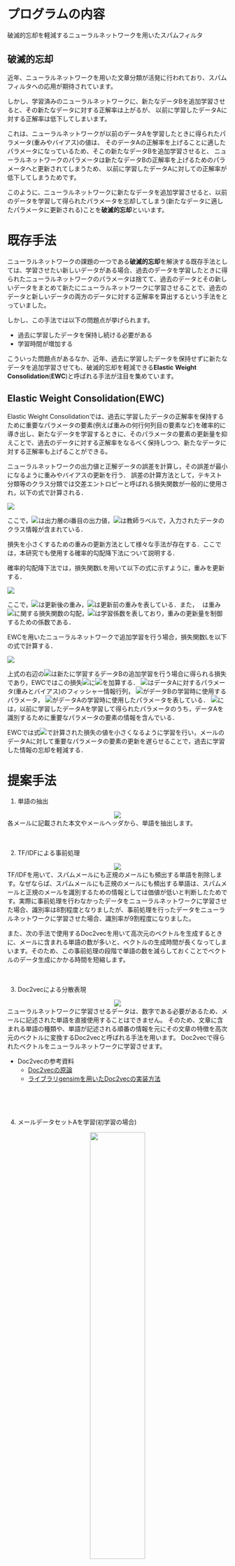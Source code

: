 # プログラムの内容
破滅的忘却を軽減するニューラルネットワークを用いたスパムフィルタ

## 破滅的忘却
近年、ニューラルネットワークを用いた文章分類が活発に行われており、スパムフィルタへの応用が期待されています。 

しかし、学習済みのニューラルネットワークに、新たなデータBを追加学習させると、その新たなデータに対する正解率は上がるが、
以前に学習したデータAに対する正解率は低下してしまいます。 

これは、ニューラルネットワークが以前のデータAを学習したときに得られたパラメータ(重みやバイアス)の値は、
そのデータAの正解率を上げることに適したパラメータになっているため、そこの新たなデータBを追加学習させると、
ニューラルネットワークのパラメータは新たなデータBの正解率を上げるためのパラメータへと更新されてしまうため、
以前に学習したデータAに対しての正解率が低下してしまうためです。 

このように、ニューラルネットワークに新たなデータを追加学習させると、以前のデータを学習して得られたパラメータを忘却してしまう(新たなデータに適したパラメータに更新される)ことを**破滅的忘却**といいます。

# 既存手法
ニューラルネットワークの課題の一つである**破滅的忘却**を解決する既存手法としては、学習させたい新しいデータがある場合、過去のデータを学習したときに得られたニューラルネットワークのパラメータは捨てて、過去のデータとその新しいデータをまとめて新たにニューラルネットワークに学習させることで、過去のデータと新しいデータの両方のデータに対する正解率を算出するという手法をとっていました。

しかし、この手法では以下の問題点が挙げられます。
- 過去に学習したデータを保持し続ける必要がある
- 学習時間が増加する

こういった問題点があるなか、近年、過去に学習したデータを保持せずに新たなデータを追加学習させても、破滅的忘却を軽減できる**Elastic** **Weight** **Consolidation**(**EWC**)と呼ばれる手法が注目を集めています。

## Elastic Weight Consolidation(EWC)
Elastic Weight Consolidationでは、過去に学習したデータの正解率を保持するために重要なパラメータの要素(例えば重みの何行何列目の要素など)を確率的に導き出し、新たなデータを学習するときに、そのパラメータの要素の更新量を抑えことで、過去のデータに対する正解率をなるべく保持しつつ、新たなデータに対する正解率も上げることができる。

ニューラルネットワークの出力値と正解データの誤差を計算し，その誤差が最小になるように重みやバイアスの更新を行う．
誤差の計算方法として，テキスト分類等のクラス分類では交差エントロピーと呼ばれる損失関数が一般的に使用され，以下の式で計算される．

<img src="https://latex.codecogs.com/gif.latex?L=-\sum_{i=1}^{n}t_i\log&space;y_i"/>

ここで，<img src="https://latex.codecogs.com/gif.latex?y_i">は出力層のi番目の出力値，<img src="https://latex.codecogs.com/gif.latex?t_i">は教師ラベルで，入力されたデータのクラス情報が含まれている．

損失を小さくするための重みの更新方法として様々な手法が存在する．ここでは，本研究でも使用する確率的勾配降下法について説明する．

確率的勾配降下法では，損失関数Lを用いて以下の式に示すように，重みを更新する．

<img src="https://latex.codecogs.com/gif.latex?W^{'}&space;\leftarrow&space;W-\eta&space;\frac{\partial&space;L}{\partial&space;W}">

ここで，<img src="https://latex.codecogs.com/gif.latex?W^{'}">は更新後の重み，<img src="https://latex.codecogs.com/gif.latex?W">は更新前の重みを表している．また，<img src="https://latex.codecogs.com/gif.latex?\frac{\partial&space;L}{\partial&space;W}" width="10" height="10">は重み<img src="https://latex.codecogs.com/gif.latex?W">に関する損失関数の勾配，<img src="https://latex.codecogs.com/gif.latex?\eta">は学習係数を表しており，重みの更新量を制御するための係数である．

EWCを用いたニューラルネットワークで追加学習を行う場合，損失関数Lを以下の式で計算する．

<img src="https://latex.codecogs.com/gif.latex?\mathcal{L}(\theta)=\mathcal{L}_{B}(\theta)&plus;\frac{\lambda}{2}\sum_{i}F_{i}(\theta_{i}-\theta_{A,i}^{*})^{2}">

上式の右辺の<img src="https://latex.codecogs.com/gif.latex?\mathcal{L}_{B}(\theta)">は新たに学習するデータBの追加学習を行う場合に得られる損失であり，EWCではこの損失<img src="https://latex.codecogs.com/gif.latex?\mathcal{L}_{B}(\theta)">に<img src="https://latex.codecogs.com/gif.latex?\frac{\lambda}{2}\sum_{i}F_{i}(\theta_{i}-\theta_{A,i}^{*})^{2}">を加算する．
<img src="https://latex.codecogs.com/gif.latex?F_{i}">はデータAに対するパラメータ(重みとバイアス)のフィッシャー情報行列， <img src="https://latex.codecogs.com/gif.latex?\theta_{i}">がデータBの学習時に使用するパラメータ， <img src="https://latex.codecogs.com/gif.latex?\theta_{A,i}^{*}">がデータAの学習時に使用したパラメータを表している． <img src="https://latex.codecogs.com/gif.latex?\frac{\lambda}{2}\sum_{i}F_{i}(\theta_{i}-\theta_{A,i}^{*})^{2}">には，以前に学習したデータAを学習して得られたパラメータのうち，データAを識別するために重要なパラメータの要素の情報を含んでいる．

EWCでは式<img src="https://latex.codecogs.com/gif.latex?\mathcal{L}(\theta)">で計算された損失の値を小さくなるように学習を行い，メールのデータAに対して重要なパラメータの要素の更新を遅らせることで，過去に学習した情報の忘却を軽減する．

# 提案手法
 1. 単語の抽出
 <div align="center"><img src="https://user-images.githubusercontent.com/26127488/73605992-97d0e380-45e8-11ea-8f62-87af010dfdde.jpg"></div>
各メールに記載された本文やメールヘッダから、単語を抽出します。
<br>
<br>
<br>

 2. TF/IDFによる事前処理
 <div align="center"><img src="https://user-images.githubusercontent.com/26127488/73605993-97d0e380-45e8-11ea-943a-ad41873a991c.jpg"></div>
TF/IDFを用いて、スパムメールにも正規のメールにも頻出する単語を削除します。なぜならば、スパムメールにも正規のメールにも頻出する単語は、スパムメールと正規のメールを識別するための情報としては価値が低いと判断したためです。実際に事前処理を行わなかったデータをニューラルネットワークに学習させた場合、識別率は8割程度となりましたが、事前処理を行ったデータをニューラルネットワークに学習させた場合、識別率が9割程度になりました。

また、次の手法で使用するDoc2vecを用いて高次元のベクトルを生成するときに、メールに含まれる単語の数が多いと、ベクトルの生成時間が長くなってしまいます。そのため、この事前処理の段階で単語の数を減らしておくことでベクトルのデータ生成にかかる時間を短縮します。
<br>
<br>
<br>

 3. Doc2vecによる分散表現
 <div align="center"><img src="https://user-images.githubusercontent.com/26127488/73605994-97d0e380-45e8-11ea-88b6-5e62c69d0cdd.jpg"></div>
ニューラルネットワークに学習させるデータは、数字である必要があるため、メールに記述された単語を直接使用することはできません。
そのため、文章に含まれる単語の種類や、単語が記述される順番の情報を元にその文章の特徴を高次元のベクトルに変換するDoc2vecと呼ばれる手法を用います。
Doc2vecで得られたベクトルをニューラルネットワークに学習させます。

- Doc2vecの参考資料
  - [Doc2vecの原論](https://arxiv.org/abs/1405.4053)
  - [ライブラリgensimを用いたDoc2vecの実装方法](https://radimrehurek.com/gensim/auto_examples/tutorials/run_doc2vec_lee.html#sphx-glr-auto-examples-tutorials-run-doc2vec-lee-py)
<br>
<br>
<br>

 4. メールデータセットAを学習(初学習の場合)
 <div align="center"><img src="https://user-images.githubusercontent.com/26127488/73605995-98697a00-45e8-11ea-97d8-3ce6d4788e24.jpg" width="50%" height="50%"></div>
初学習の場合、収集したメールデータセットAに含まれるa通のメールをDoc2vecを用いてベクトルに変換する。
上の図では、m1が1つ目のメールのベクトル、m2が二つ目のメールのベクトル、maがa通目のメールのベクトルとなっている。こうして得られたベクトルの内、いくつかのベクトルを学習用データとしてニューラルネットワークで学習し、残りのベクトルをテスト用データとして使用し、識別率を求める。
このとき、初学習のためEWCを用いずに学習する。(EWCは過去に学習したデータに対する識別率の低下を抑える手法であるため、初学習の場合にはEWCを用いる必要がないため)
<br>
<br>
<br>

 5. メールデータセットBを追加学習
 <div align="center"><img src="https://user-images.githubusercontent.com/26127488/73605997-98697a00-45e8-11ea-8215-bffb1e44a558.jpg" width="50%" height="50%"></div>
メールデータセットAを学習後にメールデータセットBを追加学習する場合、収集したメールデータセットBに含まれるb通のメールをDoc2vecを用いてベクトルに変換する。 上の図では、m1が1つ目のメールのベクトル、m2が二つ目のメールのベクトル、mbがb通目のメールのベクトルとなっている。このとき、追加学習を行うため、EWCを用いて学習を行う。こうすることで、メールメータセットAに対する識別率の低下を軽減しつつ、メールデータセットBに対する識別率を上げることができる。なお、新たにメールデータセットC,D,E,...を追加学習する場合にも、EWCを用いて学習を行うこととなる。繰り返しになるが、EWCを用いないのは初学習の場合のみであり、なぜならば、EWCは過去に学習したデータに対する識別率の低下を軽減する手法であるためである。


# 実験結果
ここでは、TREC( https://trec.nist.gov/data/spam.html )で提供されている2005年〜2007年までの三年間のメールを一年間隔で学習させた場合の実験結果を示す。  

**実験条件**  
 - 学習させる順番：2005年→2006年→2007年の順
 - 各年の迷惑メールの内訳：10000通(半分を学習用、残り半分をテスト用として使用)
 - 各年の正規のメールの内訳：10000通(半分を学習用、残り半分をテスト用として使用)
 - バッチ数:80通(一度に学習するメールの数)
 - Doc2vecによる次元数：300
<br>
<br>

<div align="center"><img src="https://github.com/KawaharaSyuichi/spamfilter/blob/master/03-SpamFilter_by_NeuralNetwork_using_EWC/EWC/result/SGD_and_EWC_result.png" alt="実験結果" title="実験結果" width="80%" height="80%"></div>
<div align="center">図1　英語のメールを一年間隔で追加学習した結果</div>
<br>

上記の図では、縦軸がメールに対する識別率、横軸が学習回数を示している。  
なお、識別率は次のように求める。
 - スパムメールと予測したメールの数：SN
 - 正規のメールと予測したメールの数：HN
 - スパムメールと予測したメールの内、実際にスパムメールだった数：TSN
 - 正規のメールと予測したメールの内、実際に正規のメールだった数：THN
このとき、識別率を次の式で求める。

<div align="center"><img src="https://latex.codecogs.com/gif.latex?\frac{TSN&plus;THN}{SN&plus;HN}"></div>

上記の図では、2005年と2006年のメールを学習済みの状態から、2007年のメールデータを追加学習させた場合の識別率の推移を示している。  
図の結果から、既存手法(SGDを用いた場合、上記の図で左のグラフ)の場合、2007年のメールデータを追加学習させると2005年と2006年のメールに対する識別率が低下していることが分かる。つまり、破滅的忘却が発生していることが確認できる。  
これに対して、提案手法(EWCを用いた場合、上記の図で右のグラフ)の場合、2007年のメールデータを追加学習させても、2005年と2007年のメールに対する識別率の低下を軽減できてることが分かる。つまり、破滅的忘却を軽減できていることが確認できる。

次に、日本語と英語のメールを交互に学習させた場合の結果を示す。

**実験条件**  
 - 学習させる順番：日本語→英語と英語→日本語の2パターン
 - 各言語の迷惑メールの内訳：2000通(半分を学習用、残り半分をテスト用として使用)
 - 各言語の正規のメールの内訳：2000通(半分を学習用、残り半分をテスト用として使用)
 - バッチ数:80通(一度に学習するメールの数)
 - Doc2vecによる次元数：300
<br>
<br>
<br>

<div align="center"><img src="https://user-images.githubusercontent.com/26127488/73718446-ddfc8300-475f-11ea-9bb4-673ad3e842b1.jpg"></div>
<div align="center">図2　日本語のメールを学習後に英語のメールを追加学習した結果</div>
<br>
<br>
<br>

<div align="center"><img src="https://user-images.githubusercontent.com/26127488/73718451-e3f26400-475f-11ea-9c68-d6dbbef1d7c7.jpg"></div>
<div align="center">図3　英語のメールを学習後に日本語のメールを追加学習した結果</div>
<br>

図2、図3の見方は図1と同じです。  
図2が日本語のメールを学習した後に、英語のメールを追加学習させた場合の実験結果です。
図2の左の図がEWCを用いなかった場合、図2の右の図がEWCを用いた場合です。
図3のが英語のメールを学習した後に、日本語のメールを追加学習させた場合の実験結果です。
こちらも、図3の左の図がEWCを用いなかった場合、図3の右の図がEWCを用いた場合です。
図2と図3の結果から、EWCを用いなかった場合よりもEWCを用いた場合の方が、初めに学習した言語のメールに対する識別率の低下を軽減できていることがわかります。  
なお、英語と日本語のメールを交互に学習させたのは、意図的に破滅的忘却を発生させるためです。
実際には、メール受信者が複数の言語のメールを交互に受信することは現実的ではありません。

# 補足
2007年に流行したメールに対しての識別率を見ると、EWCを用いた場合よりも既存手法の方が識別率が高くなっていることがわかる。これはEWCを用いた場合の副作用です。EWCを用いない場合では、ニューラルネットワークは新たに学習する2007年のメールデータに対する識別率のみを向上するように学習を行います。これに対し、EWCを用いた場合では、2007年のメールデータに対していの識別率を向上させるだけではなく、過去に学習した2005年と2006年のメールデータに対する識別率の低下を軽減するように学習を行います。その結果、EWCを用いない場合よりもEWCを用いた場合の方が、2007年のメールデータに対する識別率が低くなります。しかし、過去に学習した2005年と2006年のメールデータに対する識別率は、EWCを用いなかった場合よりもEWCを用いた場合の方が高くなっています。そのため、2005年や2006年に流行していたスパムメールが再流行した場合、EWCを用いない既存手法よりも、EWCを用いた提案手法の方が再学習を行うことなく、過去に流行したメールに対して高い識別率を出すことができます。

# 各フォルダの説明
・  
|  
|- 01-IMAP：メールサーバからメールを受信するためのプログラム  
|- 02-NaiveBayes：ナイーブベイズを用いたスパムフィルタのプログラム  
|- 03-SpamFilter_by_NeuralNetwork_using_EWC：私の研究に関するプログラム  
&nbsp;&nbsp;&nbsp;&nbsp;&nbsp; |- EWC：EWCを用いたスパムフィルタのプログラム  
&nbsp;&nbsp;&nbsp;&nbsp;&nbsp; |- doc2vec：doc2vecに関するコードやファイル

# 環境
## 動作環境
 - Anaconda3
 - Python version：3.6.10

## 主要なライブラリ
 - gensim version：3.8.1
 - tensorflow version：1.15.0

# 動作方法
まず、EWC_spamfilter.pyのあるフォルダに移動。  
次に、コマンド[python EWC_spamfilter.py]を実行。

![run_program](https://user-images.githubusercontent.com/26127488/74650971-25eec180-51c6-11ea-8dc9-09214c26da8a.gif)

# 論文 URL
[論文説明](https://www.ieice.org/ken/paper/20190723N1Of/)

# 学会　受賞歴
[SITE学術奨励賞　2019年7月　「破滅的忘却を軽減するニューラルネットワークを用いたスパムフィルタの提案」](https://www.ieice.org/~site/site_award.html)